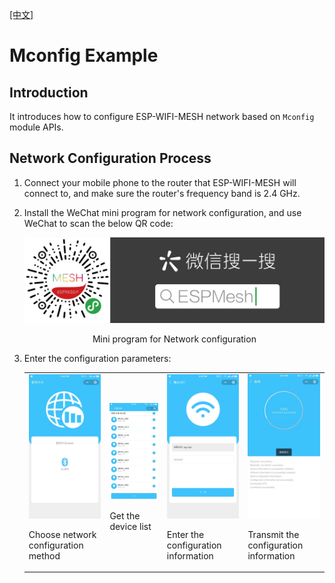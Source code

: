 [[中文]](./README_cn.md)

# Mconfig Example

## Introduction

It introduces how to configure ESP-WIFI-MESH network based on `Mconfig` module APIs.

## Network Configuration Process

1. Connect your mobile phone to the router that ESP-WIFI-MESH will connect to, and make sure the router's frequency band is 2.4 GHz.
2. Install the WeChat mini program for network configuration, and use WeChat to scan the below QR code:

	<div align=center>
	<img src="ESPMesh_program.png" width="800">
	<p>Mini program for Network configuration</p>
	</div>

3. Enter the configuration parameters:

    <table>
        <tr>
            <td ><img src="choose_configuration.png" width="300"><p>Choose network configuration method</p></td>
            <td ><img src="get_device_list.png" width="300"><p>Get the device list</p></td>
            <td ><img src="enter_configuration.png" width="300"><p>Enter the configuration information</p></td>
            <td ><img src="transfer_configuration.png" width="300"><p>Transmit the configuration information</p></td>
        </tr>
    </table>